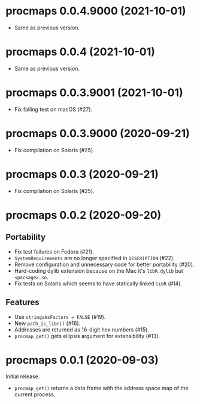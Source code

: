 <!-- NEWS.md is maintained by https://cynkra.github.io/fledge, do not edit -->

# procmaps 0.0.4.9000 (2021-10-01)

- Same as previous version.


# procmaps 0.0.4 (2021-10-01)

- Same as previous version.


# procmaps 0.0.3.9001 (2021-10-01)

- Fix failing test on macOS (#27).


# procmaps 0.0.3.9000 (2020-09-21)

- Fix compilation on Solaris (#25).


# procmaps 0.0.3 (2020-09-21)

- Fix compilation on Solaris (#25).


# procmaps 0.0.2 (2020-09-20)

## Portability

- Fix test failures on Fedora (#21).
- `SystemRequirements` are no longer specified in `DESCRIPTION` (#22).
- Remove configuration and unnecessary code for better portability (#20).
- Hard-coding dylib extension because on the Mac it's `libR.dylib` but `<package>.so`.
- Fix tests on Solaris which seems to have statically linked `libR` (#14).

## Features

- Use `stringsAsFactors = FALSE` (#19).
- New `path_is_libr()` (#16).
- Addresses are returned as 16-digit hex numbers (#15).
- `procmap_get()` gets ellipsis argument for extensibility (#13).


# procmaps 0.0.1 (2020-09-03)

Initial release.

- `procmap_get()` returns a data frame with the address space map of the current process.
